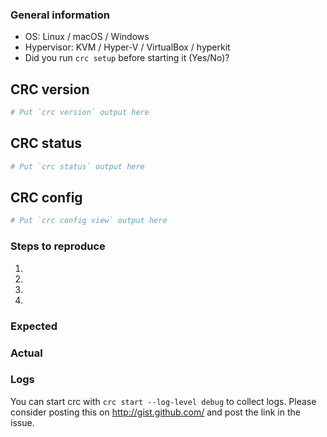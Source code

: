 ### General information

  * OS: Linux / macOS / Windows
  * Hypervisor: KVM / Hyper-V / VirtualBox / hyperkit
  * Did you run `crc setup` before starting it (Yes/No)?

## CRC version
```bash
# Put `crc version` output here
```
  
## CRC status
```bash
# Put `crc status` output here
```

## CRC config
```bash
# Put `crc config view` output here
```


### Steps to reproduce

  1. 
  2. 
  3. 
  4. 

### Expected


### Actual


### Logs

You can start crc with `crc start --log-level debug` to collect logs.
Please consider posting this on http://gist.github.com/ and post the link in the issue.
